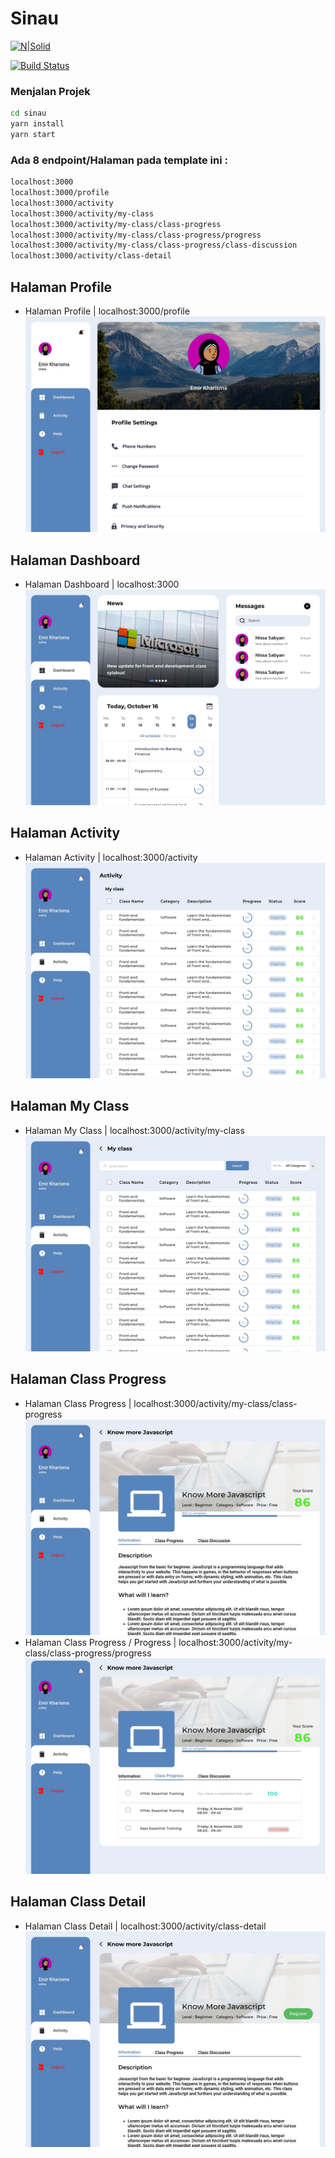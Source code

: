 # Sinau

[![N|Solid](https://cldup.com/dTxpPi9lDf.thumb.png)](https://nodesource.com/products/nsolid)

[![Build Status](https://travis-ci.org/joemccann/dillinger.svg?branch=master)](https://travis-ci.org/joemccann/dillinger)
### Menjalan Projek
```sh
cd sinau
yarn install
yarn start
```

### Ada 8 endpoint/Halaman pada template ini :
```sh
localhost:3000
localhost:3000/profile
localhost:3000/activity
localhost:3000/activity/my-class
localhost:3000/activity/my-class/class-progress
localhost:3000/activity/my-class/class-progress/progress
localhost:3000/activity/my-class/class-progress/class-discussion
localhost:3000/activity/class-detail
```

## Halaman Profile
- Halaman Profile | localhost:3000/profile
![Halaman Dashboard](https://raw.githubusercontent.com/abdulhafizr/sinau/main/docs/Profile/Localhost%20-%20Generic%20Laptop%20-%202021-28-3%20at%201.45.06%20PM.jpg)

## Halaman Dashboard
- Halaman Dashboard | localhost:3000
![Halaman Dashboard](https://raw.githubusercontent.com/abdulhafizr/sinau/main/docs/Dashboard/Localhost%20-%20Generic%20Laptop%20-%202021-28-3%20at%201.43.23%20PM.jpg)

## Halaman Activity
- Halaman Activity | localhost:3000/activity
![Halaman Activity](https://github.com/abdulhafizr/sinau/blob/main/docs/Activity/Localhost%20-%20Generic%20Laptop%20-%202021-28-3%20at%201.46.48%20PM.jpg?raw=true)

## Halaman My Class
- Halaman My Class | localhost:3000/activity/my-class
![Halaman ](https://github.com/abdulhafizr/sinau/blob/main/docs/My%20Class/Localhost%20-%20Generic%20Laptop%20-%202021-28-3%20at%202.11.22%20PM.jpg?raw=true)

## Halaman Class Progress
- Halaman Class Progress | localhost:3000/activity/my-class/class-progress
![Halaman ](https://github.com/abdulhafizr/sinau/blob/main/docs/Class%20Progress/Information/Localhost%20-%20Generic%20Laptop%20-%202021-28-3%20at%201.47.37%20PM.jpg?raw=true)
- Halaman Class Progress / Progress | localhost:3000/activity/my-class/class-progress/progress
![Halaman ](https://github.com/abdulhafizr/sinau/blob/main/docs/Class%20Progress/Progress/Localhost%20-%20Generic%20Laptop%20-%202021-28-3%20at%201.48.48%20PM.jpg?raw=true)


## Halaman Class Detail
- Halaman Class Detail | localhost:3000/activity/class-detail
![Halaman Class Detail ](https://github.com/abdulhafizr/sinau/blob/main/docs/Class%20Detail/Localhost%20-%20Generic%20Laptop%20-%202021-28-3%20at%201.51.29%20PM.jpg?raw=true)
